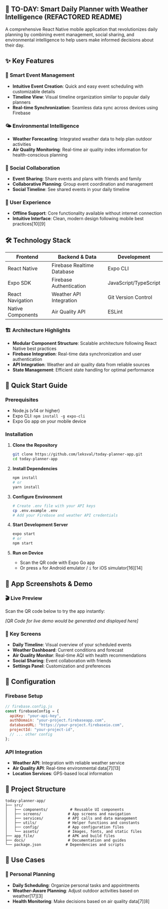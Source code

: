 ## 🌟 TO-DAY: Smart Daily Planner with Weather Intelligence  (REFACTORED README)

A comprehensive React Native mobile application that revolutionizes daily planning by combining event management, social sharing, and environmental intelligence to help users make informed decisions about their day.

## ✨ Key Features

### 📅 Smart Event Management
- **Intuitive Event Creation**: Quick and easy event scheduling with customizable details
- **Timeline View**: Visual timeline organization similar to popular daily planners
- **Real-time Synchronization**: Seamless data sync across devices using Firebase

### 🌤️ Environmental Intelligence
- **Weather Forecasting**: Integrated weather data to help plan outdoor activities
- **Air Quality Monitoring**: Real-time air quality index information for health-conscious planning

### 👥 Social Collaboration  
- **Event Sharing**: Share events and plans with friends and family
- **Collaborative Planning**: Group event coordination and management
- **Social Timeline**: See shared events in your daily timeline

### 🎯 User Experience
- **Offline Support**: Core functionality available without internet connection
- **Intuitive Interface**: Clean, modern design following mobile best practices[10][9]

## 🛠 Technology Stack

| **Frontend** | **Backend & Data** | **Development** |
|--------------|-------------------|-----------------|
| React Native | Firebase Realtime Database | Expo CLI |
| Expo SDK | Firebase Authentication | JavaScript/TypeScript |
| React Navigation | Weather API Integration | Git Version Control |
| Native Components | Air Quality API | ESLint |

### 🏗 Architecture Highlights
- **Modular Component Structure**: Scalable architecture following React Native best practices
- **Firebase Integration**: Real-time data synchronization and user authentication
- **API Integration**: Weather and air quality data from reliable sources
- **State Management**: Efficient state handling for optimal performance

## 🚀 Quick Start Guide

### Prerequisites
- Node.js (v14 or higher)
- Expo CLI: `npm install -g expo-cli`
- Expo Go app on your mobile device

### Installation

1. **Clone the Repository**
   ```bash
   git clone https://github.com/leksval/today-planner-app.git
   cd today-planner-app
   ```

2. **Install Dependencies**
   ```bash
   npm install
   # or
   yarn install
   ```

3. **Configure Environment**
   ```bash
   # Create .env file with your API keys
   cp .env.example .env
   # Add your Firebase and weather API credentials
   ```

4. **Start Development Server**
   ```bash
   expo start
   # or
   npm start
   ```

5. **Run on Device**
   - Scan the QR code with Expo Go app
   - Or press `a` for Android emulator / `i` for iOS simulator[16][14]

## 📱 App Screenshots & Demo

### 🎬 Live Preview
Scan the QR code below to try the app instantly:

*[QR Code for live demo would be generated and displayed here]*

### 📸 Key Screens
- **Daily Timeline**: Visual overview of your scheduled events
- **Weather Dashboard**: Current conditions and forecast
- **Air Quality Monitor**: Real-time AQI with health recommendations  
- **Social Sharing**: Event collaboration with friends
- **Settings Panel**: Customization and preferences

## 🔧 Configuration

### Firebase Setup
```javascript
// firebase.config.js
const firebaseConfig = {
  apiKey: "your-api-key",
  authDomain: "your-project.firebaseapp.com",
  databaseURL: "https://your-project.firebaseio.com",
  projectId: "your-project-id",
  // ... other config
};
```

### API Integration
- **Weather API**: Integration with reliable weather service
- **Air Quality API**: Real-time environmental data[7][13]
- **Location Services**: GPS-based local information

## 📂 Project Structure

```
today-planner-app/
├── src/
│   ├── components/          # Reusable UI components
│   ├── screens/            # App screens and navigation
│   ├── services/           # API calls and data management
│   ├── utils/              # Helper functions and constants
│   ├── config/             # App configuration files
│   └── assets/             # Images, fonts, and static files
├── app_file/               # APK and build files
├── docs/                   # Documentation and guides
└── package.json           # Dependencies and scripts
```

## 🎯 Use Cases

### 👤 Personal Planning
- **Daily Scheduling**: Organize personal tasks and appointments
- **Weather-Aware Planning**: Adjust outdoor activities based on weather[17][3]
- **Health Monitoring**: Make decisions based on air quality data[7][8]
